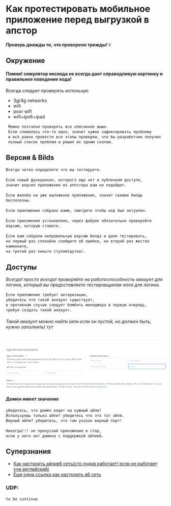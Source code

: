 # Как протестировать мобильное приложение перед выгрузкой в апстор

**_Проверь дважды то, что проверено трижды!_**
ii

## Окружение 
#### Помни! симулятор икскода не всегда дает справедливую картинку и правильное поведение кода!
Всегда следует проверять используя:
* 3g/4g networks
* wifi
* poor wifi
* wifi+ipv6+ipad 

```
 Можно поэтапно проверять все описанное выше.
 Если сломалось что-то одно, значит нужно зафиксировать проблему
 и всё равно провести все этапы проверки, что бы разработчик получил 
 полный список проблем и решил их одним скопом.
```

## Версия & Bilds
```
Всегда четко определите что вы тестируете.
 
Если новый функционал, которого еще нет в публичном доступе, 
значит версия приложение из аппстора вам не подойдет.
 
Если жалоба на уже выложеное приложение, значит свежие билды бесполезны.
 
Если приложение собрано вами, смотрите чтобы код был актуален. 

Если приложение установлено, через фабрик обязательно проверяйте версию, которую ставите. 

Если вам собрали неправильную версию билда и дали тестировать, 
на первый раз спокойно сообщите об ошибке, на второй раз жестко намекните, 
на третий раз киньте стулом(шутка).
```

## Доступы
_Всегда! просто всегда! проверяйте на работоспособность аккаунт для логина, который вы предоставляете тестировщикам эпла для логина._ 

```
Если приложение требует авторизации, 
убедитесь что такой аккаунт существует, 
в противном случае следует бомбить менеджера в первую очередь, 
требуя создать такой аккаунт.
```

###### Такой аккаунт можно найти (или если он пустой, но должен быть, нужно заполнить) тут

![alt loginrequired](docs/files/loginrequired.png)

#### Домен имеет значение
```
убедитесь, что домен ведет на нужный айпи! 
Используешь только айпи? убедитесь что это тот айпи. 
Верный айпи? убедитесь, что там указан верный порт!

Никогда!!! не пропускай приложение в стор, 
если у него нет домена с поддержкой айпив6.
```

## Суперзнания

* [Как настроить айпив6 сеть(сто пудов работает! если не работает учи английский)](https://developer.apple.com/library/archive/documentation/NetworkingInternetWeb/Conceptual/NetworkingOverview/UnderstandingandPreparingfortheIPv6Transition/UnderstandingandPreparingfortheIPv6Transition.html#//apple_ref/doc/uid/TP40010220-CH213-SW16)
* [Еще одна ссылка как настроить в6 сеть](https://stackoverflow.com/questions/37969860/how-to-test-ios-app-on-supporting-ipv6) 

### UDP:
```
to be continue
```
